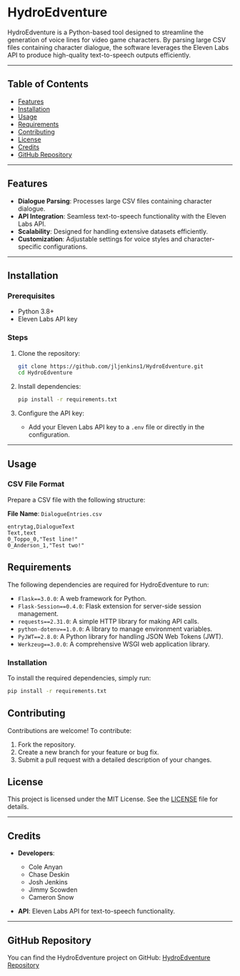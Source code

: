 # **HydroEdventure**

HydroEdventure is a Python-based tool designed to streamline the generation of voice lines for video game characters. By parsing large CSV files containing character dialogue, the software leverages the Eleven Labs API to produce high-quality text-to-speech outputs efficiently.

---

## **Table of Contents**

- [Features](#features)
- [Installation](#installation)
- [Usage](#usage)
- [Requirements](#requirements)
- [Contributing](#contributing)
- [License](#license)
- [Credits](#credits)
- [GitHub Repository](#github-repository)

---

## **Features**

- **Dialogue Parsing**: Processes large CSV files containing character dialogue.
- **API Integration**: Seamless text-to-speech functionality with the Eleven Labs API.
- **Scalability**: Designed for handling extensive datasets efficiently.
- **Customization**: Adjustable settings for voice styles and character-specific configurations.

---

## **Installation**

### **Prerequisites**

- Python 3.8+
- Eleven Labs API key

### **Steps**

1. Clone the repository:
    ```bash
    git clone https://github.com/jljenkins1/HydroEdventure.git
    cd HydroEdventure
    ```

2. Install dependencies:
    ```bash
    pip install -r requirements.txt
    ```

3. Configure the API key:
    - Add your Eleven Labs API key to a `.env` file or directly in the configuration.

---

## **Usage**

### **CSV File Format**

Prepare a CSV file with the following structure:

**File Name**: `DialogueEntries.csv`

```csv
entrytag,DialogueText
Text,text
0_Toppo_0,"Test line!"
0_Anderson_1,"Test two!"
```
## **Requirements**

The following dependencies are required for HydroEdventure to run:

- `Flask==3.0.0`: A web framework for Python.
- `Flask-Session==0.4.0`: Flask extension for server-side session management.
- `requests==2.31.0`: A simple HTTP library for making API calls.
- `python-dotenv==1.0.0`: A library to manage environment variables.
- `PyJWT==2.8.0`: A Python library for handling JSON Web Tokens (JWT).
- `Werkzeug==3.0.0`: A comprehensive WSGI web application library.

### **Installation**

To install the required dependencies, simply run:

```bash
pip install -r requirements.txt
```
## **Contributing**

Contributions are welcome! To contribute:

1. Fork the repository.
2. Create a new branch for your feature or bug fix.
3. Submit a pull request with a detailed description of your changes.

## **License**

This project is licensed under the MIT License. See the [LICENSE](LICENSE) file for details.

---

## **Credits**

- **Developers**:
  - Cole Anyan
  - Chase Deskin
  - Josh Jenkins
  - Jimmy Scowden
  - Cameron Snow

- **API**: Eleven Labs API for text-to-speech functionality.

---

## **GitHub Repository**

You can find the HydroEdventure project on GitHub: [HydroEdventure Repository](https://github.com/jljenkins1/HydroEdventure)

